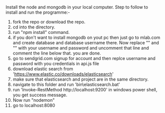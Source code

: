 Install the node and mongodb in your local computer.
Step to follow to install and run the programme:-
1. fork the repo or download the repo.
2. cd into the directory.
3. run "npm install" command.
4. if you don't want to install mongodb on yout pc then just go to mlab.com and create database and 
   database username there. Now replace "<username>" and "<password>" with your username and password and uncomment that line and comment the line below that. you are done.
5. go to sendgrid.com signup for account and then replce username and password with you credentials in api.js file
6. download elastic search from 'https://www.elastic.co/downloads/elasticsearch'
7. make sure that elasticsearch and project are in the same directory.
8. navigate to this folder and run 'bin\elasticsearch.bat'
9. run 'Invoke-RestMethod http://localhost:9200' in windows power shell, you get success message.
5. Now run "nodemon"
6. go to localhost:8080